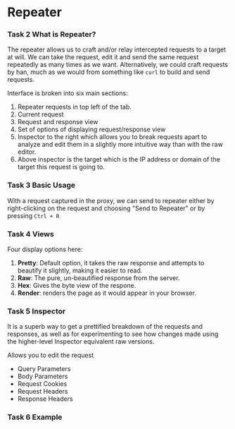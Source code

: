 # Repeater

### Task 2 What is Repeater?
The repeater allows us to craft and/or relay intercepted requests to a target at will. We can take the request, edit it and send the same request repeatedly as many times as we want. Alternatively, we could craft requests by han, much as we would from something like `curl` to build and send requests.

Interface is broken into six main sections:
1. Repeater requests in top left of the tab.
2. Current request
3. Request and response view
4. Set of options of displaying request/response view
5. Inspector to the right which allows you to break requests apart to analyze and edit them in a slightly more intuitive way than with the raw editor.
6. Above inspector is the target which is the IP address or domain of the target this request is going to.

### Task 3 Basic Usage
With a request captured in the proxy, we can send to repeater either by right-clicking on the request and choosing "Send to Repeater" or by pressing `Ctrl + R`

### Task 4 Views
Four display options here:
1. **Pretty**: Default option, it takes the raw response and attempts to beautify it slightly, making it easier to read.
2. **Raw**: The pure, un-beautified response from the server.
3. **Hex**: Gives the byte view of the respone.
4. **Render**: renders the page as it would appear in your browser.

### Task 5 Inspector
It is a superb way to get a prettified breakdown of the requests and responses, as well as for experimenting to see how changes made using the higher-level Inspector equivalent raw versions.

Allows you to edit the request

- Query Parameters 
- Body Parameters
- Request Cookies
- Request Headers
- Response Headers

### Task 6 Example

